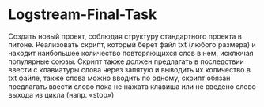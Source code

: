# Logstream-Final-Task

Создать новый проект, соблюдая структуру стандартного проекта в питоне. Реализовать скрипт, который берет файл txt (любого размера) и находит наибольшее количество повторяющихся слов в нем, исключая популярные союзы. Скрипт также должен предлагать в последствии ввести с клавиатуры слова через запятую и выводить их количество в txt файле, также слова можно вводить по одному, скрипт обязан предлагать ввести слово пока не нажата клавиша или не введено слово выхода из цикла (напр. «stop»)

